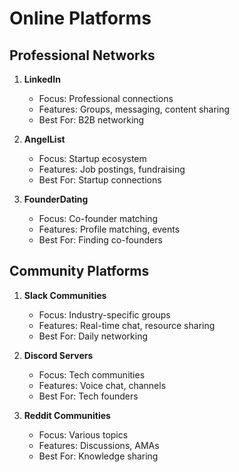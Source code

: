# Online Platforms

## Professional Networks
1. **LinkedIn**
   - Focus: Professional connections
   - Features: Groups, messaging, content sharing
   - Best For: B2B networking

2. **AngelList**
   - Focus: Startup ecosystem
   - Features: Job postings, fundraising
   - Best For: Startup connections

3. **FounderDating**
   - Focus: Co-founder matching
   - Features: Profile matching, events
   - Best For: Finding co-founders

## Community Platforms
1. **Slack Communities**
   - Focus: Industry-specific groups
   - Features: Real-time chat, resource sharing
   - Best For: Daily networking

2. **Discord Servers**
   - Focus: Tech communities
   - Features: Voice chat, channels
   - Best For: Tech founders

3. **Reddit Communities**
   - Focus: Various topics
   - Features: Discussions, AMAs
   - Best For: Knowledge sharing 